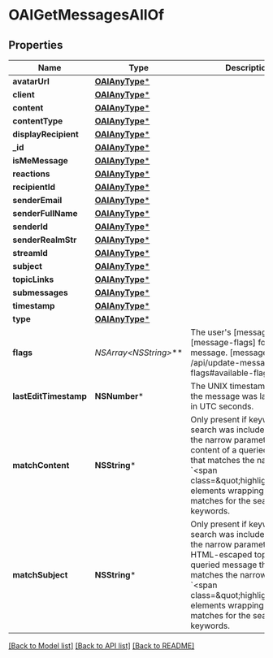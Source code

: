 # OAIGetMessagesAllOf

## Properties
Name | Type | Description | Notes
------------ | ------------- | ------------- | -------------
**avatarUrl** | [**OAIAnyType***](.md) |  | [optional] 
**client** | [**OAIAnyType***](.md) |  | [optional] 
**content** | [**OAIAnyType***](.md) |  | [optional] 
**contentType** | [**OAIAnyType***](.md) |  | [optional] 
**displayRecipient** | [**OAIAnyType***](.md) |  | [optional] 
**_id** | [**OAIAnyType***](.md) |  | [optional] 
**isMeMessage** | [**OAIAnyType***](.md) |  | [optional] 
**reactions** | [**OAIAnyType***](.md) |  | [optional] 
**recipientId** | [**OAIAnyType***](.md) |  | [optional] 
**senderEmail** | [**OAIAnyType***](.md) |  | [optional] 
**senderFullName** | [**OAIAnyType***](.md) |  | [optional] 
**senderId** | [**OAIAnyType***](.md) |  | [optional] 
**senderRealmStr** | [**OAIAnyType***](.md) |  | [optional] 
**streamId** | [**OAIAnyType***](.md) |  | [optional] 
**subject** | [**OAIAnyType***](.md) |  | [optional] 
**topicLinks** | [**OAIAnyType***](.md) |  | [optional] 
**submessages** | [**OAIAnyType***](.md) |  | [optional] 
**timestamp** | [**OAIAnyType***](.md) |  | [optional] 
**type** | [**OAIAnyType***](.md) |  | [optional] 
**flags** | **NSArray&lt;NSString*&gt;*** | The user&#39;s [message flags][message-flags] for the message.  [message-flags]: /api/update-message-flags#available-flags  | [optional] 
**lastEditTimestamp** | **NSNumber*** | The UNIX timestamp for when the message was last edited, in UTC seconds.  | [optional] 
**matchContent** | **NSString*** | Only present if keyword search was included among the narrow parameters. HTML content of a queried message that matches the narrow, with &#x60;&lt;span class&#x3D;\&quot;highlight\&quot;&gt;&#x60; elements wrapping the matches for the search keywords.  | [optional] 
**matchSubject** | **NSString*** | Only present if keyword search was included among the narrow parameters. HTML-escaped topic of a queried message that matches the narrow, with &#x60;&lt;span class&#x3D;\&quot;highlight\&quot;&gt;&#x60; elements wrapping the matches for the search keywords.  | [optional] 

[[Back to Model list]](../README.md#documentation-for-models) [[Back to API list]](../README.md#documentation-for-api-endpoints) [[Back to README]](../README.md)


